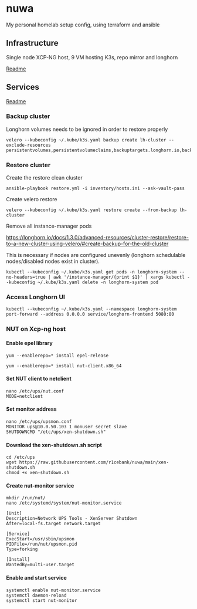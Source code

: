 # nuwa
My personal homelab setup config, using terraform and ansible

## Infrastructure

Single node XCP-NG host, 9 VM hosting K3s, repo mirror and longhorn

[Readme](infrastructure/README.md)

## Services

[Readme](argocd/README.md)


### Backup cluster

Longhorn volumes needs to be ignored in order to restore properly
```
velero --kubeconfig ~/.kube/k3s.yaml backup create lh-cluster --exclude-resources persistentvolumes,persistentvolumeclaims,backuptargets.longhorn.io,backupvolumes.longhorn.io,backups.longhorn.io,nodes.longhorn.io,volumes.longhorn.io,engines.longhorn.io,replicas.longhorn.io,backingimagedatasources.longhorn.io,backingimagemanagers.longhorn.io,backingimages.longhorn.io,sharemanagers.longhorn.io,instancemanagers.longhorn.io,engineimages.longhorn.io
```

### Restore cluster

Create the restore clean cluster

```
ansible-playbook restore.yml -i inventory/hosts.ini --ask-vault-pass
```

Create velero restore
```
velero --kubeconfig ~/.kube/k3s.yaml restore create --from-backup lh-cluster
```

Remove all instance-manager pods

https://longhorn.io/docs/1.3.0/advanced-resources/cluster-restore/restore-to-a-new-cluster-using-velero/#create-backup-for-the-old-cluster

This is necessary if nodes are configured unevenly (longhorn schedulable nodes/disabled nodes exist in cluster).
```
kubectl --kubeconfig ~/.kube/k3s.yaml get pods -n longhorn-system --no-headers=true | awk '/instance-manager/{print $1}' | xargs kubectl --kubeconfig ~/.kube/k3s.yaml delete -n longhorn-system pod
```

### Access Longhorn UI

```
kubectl --kubeconfig ~/.kube/k3s.yaml --namespace longhorn-system port-forward --address 0.0.0.0 service/longhorn-frontend 5080:80
```

### NUT on Xcp-ng host

#### Enable epel library
```
yum --enablerepo=* install epel-release

yum --enablerepo=* install nut-client.x86_64
```

#### Set NUT client to netclient

```
nano /etc/ups/nut.conf
MODE=netclient
```

#### Set monitor address

```
nano /etc/ups/upsmon.conf
MONITOR ups@10.0.50.103 1 monuser secret slave
SHUTDOWNCMD "/etc/ups/xen-shutdown.sh"
```

#### Download the xen-shutdown.sh script
```
cd /etc/ups
wget https://raw.githubusercontent.com/r1cebank/nuwa/main/xen-shutdown.sh
chmod +x xen-shutdown.sh
```

#### Create nut-monitor service

```
mkdir /run/nut/
nano /etc/systemd/system/nut-monitor.service

[Unit]
Description=Network UPS Tools - XenServer Shutdown
After=local-fs.target network.target
 
[Service]
ExecStart=/usr/sbin/upsmon
PIDFile=/run/nut/upsmon.pid
Type=forking
 
[Install]
WantedBy=multi-user.target
```

#### Enable and start service

```
systemctl enable nut-monitor.service
systemctl daemon-reload
systemctl start nut-monitor
```